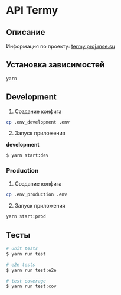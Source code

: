 # API Termy

## Описание

Информация по проекту: [termy.proj.mse.su](https://termy.proj.mse.su/general_info_about_the_project)

## Установка зависимостей

```bash
yarn
```

## Development

1. Создание конфига

```bash
cp .env_development .env
```

2. Запуск приложения

**development**
```bash
$ yarn start:dev
```

### Production

1. Создание конфига

```bash
cp .env_production .env
```

2. Запуск приложения

```bash
yarn start:prod
```

## Тесты

```bash
# unit tests
$ yarn run test

# e2e tests
$ yarn run test:e2e

# test coverage
$ yarn run test:cov
```